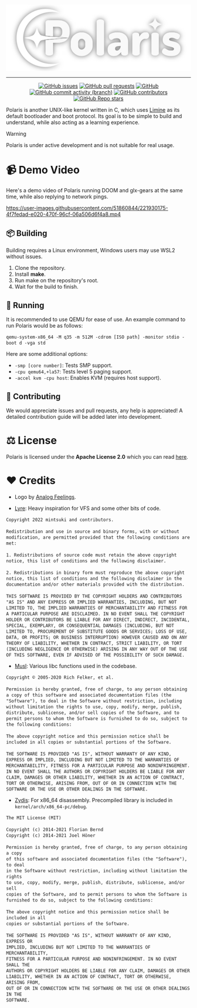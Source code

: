 <img width="1400" src=".github/polaris_logo.png">

---

<div align="center">

[![GitHub issues](https://img.shields.io/github/issues/nsg650/polaris?label=Issues&style=flat-square)](https://github.com/NSG650/Polaris/issues)
[![GitHub pull requests](https://img.shields.io/github/issues-pr/nsg650/polaris?label=Pull%20Requests&style=flat-square)](https://github.com/NSG650/Polaris/pulls)
[![GitHub](https://img.shields.io/github/license/nsg650/polaris?label=License&style=flat-square)](https://github.com/NSG650/Polaris/blob/master/LICENSE)
[![GitHub commit activity (branch)](https://img.shields.io/github/commit-activity/m/nsg650/polaris/master?label=Commit%20Activity&style=flat-square)](https://github.com/NSG650/Polaris/graphs/commit-activity)
[![GitHub contributors](https://img.shields.io/github/contributors/nsg650/polaris?style=flat-square&label=Contributors)](https://github.com/NSG650/Polaris/graphs/contributors)
[![GitHub Repo stars](https://img.shields.io/github/stars/nsg650/polaris?label=Stargazers&style=flat-square)](https://github.com/NSG650/Polaris/stargazers)

</div>

Polaris is another UNIX-like kernel written in C, which uses [Limine](https://github.com/limine-bootloader/limine) as its default bootloader and boot protocol.
Its goal is to be simple to build and understand, while also acting as a learning experience.

> [!WARNING]
> Polaris is under active development and is not suitable for real usage.

# :video_camera: Demo Video

Here's a demo video of Polaris running DOOM and glx-gears at the same time, while also replying to network pings.

https://user-images.githubusercontent.com/51860844/221930175-4f7fedad-e020-470f-96cf-06a506d6f4a8.mp4

## :package: Building

Building requires a Linux environment, Windows users may use WSL2 without issues.

1. Clone the repository.
2. Install **make**.
3. Run make on the repository's root.
4. Wait for the build to finish.

## :running: Running

It is recommended to use QEMU for ease of use. An example command to run Polaris would be as follows:

```
qemu-system-x86_64 -M q35 -m 512M -cdrom [ISO path] -monitor stdio -boot d -vga std
```

Here are some additional options:

- `-smp [core number]`: Tests SMP support.
- `-cpu qemu64,+la57`: Tests level 5 paging support.
- `-accel kvm -cpu host`: Enables KVM (requires host support).

## :handshake: Contributing

We would appreciate issues and pull requests, any help is appreciated!
A detailed contribution guide will be added later into development.

# :balance_scale: License
Polaris is licensed under the **Apache License 2.0** which you can read [here](LICENSE).

# :heart: Credits
- Logo by [Analog Feelings](https://github.com/AnalogFeelings).

- [Lyre](https://github.com/lyre-os/lyre): Heavy inspiration for VFS and some other bits of code.
```
Copyright 2022 mintsuki and contributors.

Redistribution and use in source and binary forms, with or without modification, are permitted provided that the following conditions are met:

1. Redistributions of source code must retain the above copyright notice, this list of conditions and the following disclaimer.

2. Redistributions in binary form must reproduce the above copyright notice, this list of conditions and the following disclaimer in the documentation and/or other materials provided with the distribution.

THIS SOFTWARE IS PROVIDED BY THE COPYRIGHT HOLDERS AND CONTRIBUTORS "AS IS" AND ANY EXPRESS OR IMPLIED WARRANTIES, INCLUDING, BUT NOT LIMITED TO, THE IMPLIED WARRANTIES OF MERCHANTABILITY AND FITNESS FOR A PARTICULAR PURPOSE ARE DISCLAIMED. IN NO EVENT SHALL THE COPYRIGHT HOLDER OR CONTRIBUTORS BE LIABLE FOR ANY DIRECT, INDIRECT, INCIDENTAL, SPECIAL, EXEMPLARY, OR CONSEQUENTIAL DAMAGES (INCLUDING, BUT NOT LIMITED TO, PROCUREMENT OF SUBSTITUTE GOODS OR SERVICES; LOSS OF USE, DATA, OR PROFITS; OR BUSINESS INTERRUPTION) HOWEVER CAUSED AND ON ANY THEORY OF LIABILITY, WHETHER IN CONTRACT, STRICT LIABILITY, OR TORT (INCLUDING NEGLIGENCE OR OTHERWISE) ARISING IN ANY WAY OUT OF THE USE OF THIS SOFTWARE, EVEN IF ADVISED OF THE POSSIBILITY OF SUCH DAMAGE.
```
- [Musl](https://musl.libc.org): Various libc functions used in the codebase.
```
Copyright © 2005-2020 Rich Felker, et al.

Permission is hereby granted, free of charge, to any person obtaining
a copy of this software and associated documentation files (the
"Software"), to deal in the Software without restriction, including
without limitation the rights to use, copy, modify, merge, publish,
distribute, sublicense, and/or sell copies of the Software, and to
permit persons to whom the Software is furnished to do so, subject to
the following conditions:

The above copyright notice and this permission notice shall be
included in all copies or substantial portions of the Software.

THE SOFTWARE IS PROVIDED "AS IS", WITHOUT WARRANTY OF ANY KIND,
EXPRESS OR IMPLIED, INCLUDING BUT NOT LIMITED TO THE WARRANTIES OF
MERCHANTABILITY, FITNESS FOR A PARTICULAR PURPOSE AND NONINFRINGEMENT.
IN NO EVENT SHALL THE AUTHORS OR COPYRIGHT HOLDERS BE LIABLE FOR ANY
CLAIM, DAMAGES OR OTHER LIABILITY, WHETHER IN AN ACTION OF CONTRACT,
TORT OR OTHERWISE, ARISING FROM, OUT OF OR IN CONNECTION WITH THE
SOFTWARE OR THE USE OR OTHER DEALINGS IN THE SOFTWARE.
```
- [Zydis](https://github.com/zyantific/zydis): For x86_64 disassembly. Precompiled library is included in `kernel/arch/x86_64-pc/debug`.
```
The MIT License (MIT)

Copyright (c) 2014-2021 Florian Bernd
Copyright (c) 2014-2021 Joel Höner

Permission is hereby granted, free of charge, to any person obtaining a copy
of this software and associated documentation files (the "Software"), to deal
in the Software without restriction, including without limitation the rights
to use, copy, modify, merge, publish, distribute, sublicense, and/or sell
copies of the Software, and to permit persons to whom the Software is
furnished to do so, subject to the following conditions:

The above copyright notice and this permission notice shall be included in all
copies or substantial portions of the Software.

THE SOFTWARE IS PROVIDED "AS IS", WITHOUT WARRANTY OF ANY KIND, EXPRESS OR
IMPLIED, INCLUDING BUT NOT LIMITED TO THE WARRANTIES OF MERCHANTABILITY,
FITNESS FOR A PARTICULAR PURPOSE AND NONINFRINGEMENT. IN NO EVENT SHALL THE
AUTHORS OR COPYRIGHT HOLDERS BE LIABLE FOR ANY CLAIM, DAMAGES OR OTHER
LIABILITY, WHETHER IN AN ACTION OF CONTRACT, TORT OR OTHERWISE, ARISING FROM,
OUT OF OR IN CONNECTION WITH THE SOFTWARE OR THE USE OR OTHER DEALINGS IN THE
SOFTWARE.
```
